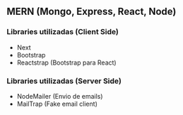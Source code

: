 ## MERN (Mongo, Express, React, Node)

### Libraries utilizadas (Client Side)

- Next
- Bootstrap 
- Reactstrap (Bootstrap para React)

### Libraries utilizadas (Server Side)

- NodeMailer (Envio de emails)
- MailTrap (Fake email client)